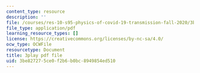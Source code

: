 ```yaml
---
content_type: resource
description: ''
file: /courses/res-10-s95-physics-of-covid-19-transmission-fall-2020/3be827275ce0f2b6b0bc8949854ed510_F0sz463hx3U.pdf
file_type: application/pdf
learning_resource_types: []
license: https://creativecommons.org/licenses/by-nc-sa/4.0/
ocw_type: OCWFile
resourcetype: Document
title: 3play pdf file
uid: 3be82727-5ce0-f2b6-b0bc-8949854ed510
---
```

